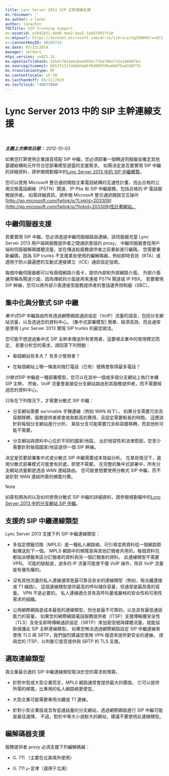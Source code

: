 ```yaml
---
title: Lync Server 2013 SIP 主幹連線支援
ms.reviewer: ''
ms.author: v-lanac
author: lanachin
TOCTitle: SIP trunking support
ms:assetid: e3042831-e8d8-4ea2-baa2-1a697401ffa0
ms:mtpsurl: https://technet.microsoft.com/en-us/library/Gg399005(v=OCS.15)
ms:contentKeyID: 48185714
ms.date: 07/23/2014
manager: serdars
mtps_version: v=OCS.15
ms.openlocfilehash: d2bdcf814a62bed4954c77be76bef32e1b6807ba
ms.sourcegitcommit: bb53f131fabb03a66f0d000f8ba668fbad190778
ms.translationtype: MT
ms.contentlocale: zh-TW
ms.lasthandoff: 05/11/2019
ms.locfileid: "40977094"
---
```

<div data-xmlns="http://www.w3.org/1999/xhtml">

<div class="topic" data-xmlns="http://www.w3.org/1999/xhtml" data-msxsl="urn:schemas-microsoft-com:xslt" data-cs="http://msdn.microsoft.com/en-us/">

<div data-asp="http://msdn2.microsoft.com/asp">

# <a name="sip-trunking-support-in-lync-server-2013"></a>Lync Server 2013 中的 SIP 主幹連線支援

</div>

<div id="mainSection">

<div id="mainBody">

<span> </span>

_**主題上次修改日期：** 2012-10-03_

如果您打算使用企業語音搭配 SIP 中繼，您必須部署一個轉送伺服器並確定其他基礎結構和元件符合您部署模型適當的支援需求。 如需決定是否要實現 SIP 中繼的詳細資料，請參閱規劃檔中的[Lync Server 2013 中的 SIP 中繼概覽](lync-server-2013-overview-of-sip-trunking.md)。

您可以使用 Microsoft 整合通訊開啟企業電話結構的互通性計畫，找出合格的公用交換電話網絡（PSTN）閘道、IP-Pbx 和 SIP 中繼服務，包括合格的 IP 電話服務提供者。 如需詳細資訊，請參閱 Microsoft 整合通訊開啟交互操作[http://go.microsoft.com/fwlink/p/?LinkId=203309](http://go.microsoft.com/fwlink/p/?linkid=203309)性計畫網站。

<div>

## <a name="mediation-server-support"></a>中繼伺服器支援

若要實現 SIP 中繼，您必須透過中繼伺服器路由連線，該伺服器充當 Lync Server 2013 用戶端與服務提供者之間通訊會話的 proxy。 中繼伺服器會從用戶端和伺服器解碼媒體流量，並在傳送給服務提供者之前重新進行編碼。 您需要重新編碼，因為 SIP trunks 不支援某些使用的編解碼器，例如即時音訊（RTA）或適用于防火牆遍歷的互動式連接建立（ICE）通訊協定協商。

每個中繼伺服器都可以有兩個網路介面卡，提供內部和外部網路介面。 外部介面通常稱為閘道介面，因為傳統的介面是用來連接 PSTN 閘道或 IP PBX。 若要實現 SIP 幹線，您可以將外部介面連接至服務提供者的會話邊界控制器（SBC）。

</div>

<div>

## <a name="centralized-vs-distributed-sip-trunking"></a>集中化與分散式 SIP 中繼

*集中式*SIP 中繼路由所有透過網際網路通訊協定（VoIP）流量的語音，包括分支網站流量，以及透過您的資料中心。 [集中式部署模型] 簡單、經濟高效，而且通常是使用 Lync Server 2013 實現 SIP trunks 的最佳做法。

您可能不想透過集中式 SIP 主幹來傳送所有使用者，這要視企業中的使用模式而定。 若要分析您的需求，請回答下列問題：

  - 每個網站有多大？ 有多少使用者？

  - 在每個網站上哪一條直向撥打電話（已有）號碼會取得最多電話？

*分散式*SIP 中繼是一種部署模型，您可以在其中一個或多個分支網站上執行本機 SIP 主幹。 然後，VoIP 流量會直接從分支網站路由到其服務提供者，而不需要經過您的資料中心。

只有在下列情況下，才需要分散式 SIP 中繼：

  - 分支網站需要 survivable 手機連線（例如 WAN 向下）。 如果分支需要冗余及容錯移轉，服務提供者將會收取較高的費用，且設定需要較長的時間。 這應該針對每個分支網站進行分析。 某些分支可能需要冗余和容錯移轉，而其他則可能不需要。

  - 分支網站與資料中心位於不同的國家/地區。 出於相容性和法律原因，您至少需要針對每個國家/地區提供一個 SIP 幹線。

決定是否要部署集中式或分散式 SIP 中繼需要成本效益分析。 在某些情況下，選用分散式部署模式可能會有好處，即使不需要。 在完整的集中式部署中，所有分支網站流量都是透過 WAN 連結路由。 您可能會想要使用分散式 SIP 中繼，而不是針對 WAN 連結所需的頻寬付費。

<div>


> [!NOTE]  
> 如需有關為何以及如何使用分散式 SIP 中繼的詳細資料，請參閱規劃檔中的<A href="lync-server-2013-branch-site-sip-trunking.md">Lync Server 2013 中的分支網站 SIP 中繼</A>。



</div>

</div>

<div>

## <a name="supported-sip-trunking-connection-types"></a>支援的 SIP 中繼連線類型

Lync Server 2013 支援下列 SIP 中繼連線類型：

  - 多協定標籤切換（MPLS）是一種私人網路絡，可引導並將資料從一個網路節點傳送到下一個。 MPLS 網路中的頻寬是與其他訂閱者共用的，每個資料包都指派標籤來區分訂閱者的資料與另一個訂閱者的資料。 此連線類型不需要 VPN。 可能的缺點是，過多的 IP 流量可能會干擾 VoIP 操作，除非 VoIP 流量是有優先權的。

  - 沒有其他流量的私人連線通常是最可靠且安全的連線類型（例如，租光纖連接或 T1 線路）。 這個連線類型提供最高的呼叫儲存容量，但通常是最昂貴的容量。 VPN 不是必要的。 私人連線適合具有高呼叫量或嚴格的安全性和可用性需求的組織。

  - 公用網際網路是成本最低的連線類型，但也是最不可靠的，以及具有最低通話能力的容量。 如果您的網際網路電話服務提供者（ITSP）支援傳輸層安全性（TLS）及安全即時傳輸通訊協定（SRTP）來加密信號與媒體流量，就能協助保護此 SIP 主幹連線類型。 如果您無法透過網際網路設定 SIP 中繼連線來使用 TLS 與 SRTP，我們強烈建議您使用 VPN 隧道來提供更安全的連線。 請與您的 ITSP，以判斷它是否提供與 SRTP 的 TLS 支援。

<div>

## <a name="selecting-a-connection-type"></a>選取連線類型

貴企業最合適的 SIP 中繼連線類型取決於您的需求和預算。

  - 針對中型或大型企業而言，MPLS 網路通常會提供最大的價值。 它可以提供所需的頻寬，比專用的私人網路絡更便宜。

  - 大型企業可能需要專用光纖或 T1 連線。

  - 針對小型企業版或含有低通話量的分支網站，透過網際網路進行 SIP 中繼可能是最佳選擇。 不過，對於中等大小或較大的網站，建議不要使用此連線類型。

</div>

</div>

<div>

## <a name="codec-support"></a>編解碼器支援

服務提供者 proxy 必須支援下列編解碼器：

  - G. 711 （主要在北美境外使用）

  - G. 711 μ-定律（適用于北美）

</div>

</div>

<span> </span>

</div>

</div>

</div>

